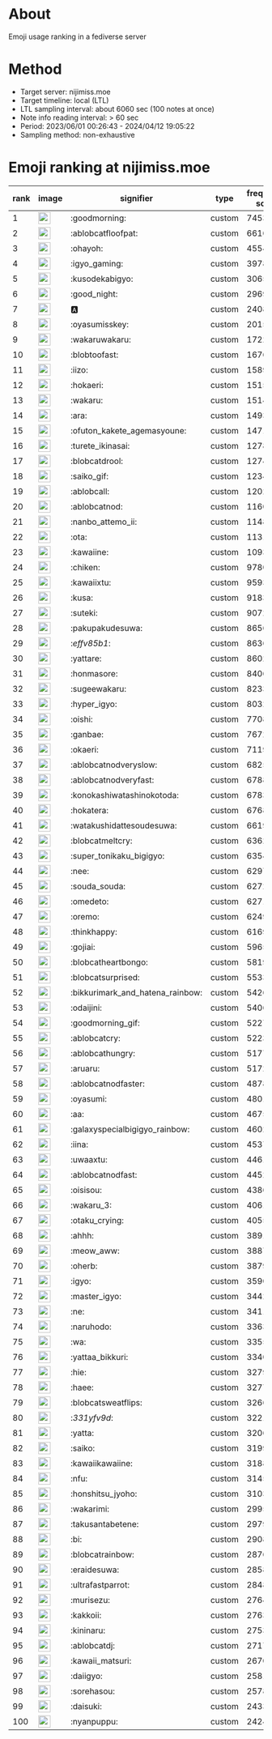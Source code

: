 # About
Emoji usage ranking in a fediverse server

# Method
- Target server: nijimiss.moe
- Target timeline: local (LTL)
- LTL sampling interval: about 6060 sec (100 notes at once)
- Note info reading interval: > 60 sec
- Period: 2023/06/01 00:26:43 - 2024/04/12 19:05:22 
- Sampling method: non-exhaustive

# Emoji ranking at nijimiss.moe

|rank|image|signifier|type|frequency score|
|----|----|----|----|----|
|1|<img height="24" src="https://nijimiss.moe/emoji/goodmorning.webp">|:goodmorning:|custom|74532|
|2|<img height="24" src="https://nijimiss.moe/emoji/ablobcatfloofpat.webp">|:ablobcatfloofpat:|custom|66166|
|3|<img height="24" src="https://nijimiss.moe/emoji/ohayoh.webp">|:ohayoh:|custom|45547|
|4|<img height="24" src="https://nijimiss.moe/emoji/igyo_gaming.webp">|:igyo_gaming:|custom|39784|
|5|<img height="24" src="https://nijimiss.moe/emoji/kusodekabigyo.webp">|:kusodekabigyo:|custom|30656|
|6|<img height="24" src="https://nijimiss.moe/emoji/good_night.webp">|:good_night:|custom|29690|
|7|<img height="24" src="https://nijimiss.moe/emoji/a.webp">|:a:|custom|24083|
|8|<img height="24" src="https://nijimiss.moe/emoji/oyasumisskey.webp">|:oyasumisskey:|custom|20153|
|9|<img height="24" src="https://nijimiss.moe/emoji/wakaruwakaru.webp">|:wakaruwakaru:|custom|17226|
|10|<img height="24" src="https://nijimiss.moe/emoji/blobtoofast.webp">|:blobtoofast:|custom|16764|
|11|<img height="24" src="https://nijimiss.moe/emoji/iizo.webp">|:iizo:|custom|15899|
|12|<img height="24" src="https://nijimiss.moe/emoji/hokaeri.webp">|:hokaeri:|custom|15158|
|13|<img height="24" src="https://nijimiss.moe/emoji/wakaru.webp">|:wakaru:|custom|15147|
|14|<img height="24" src="https://nijimiss.moe/emoji/ara.webp">|:ara:|custom|14938|
|15|<img height="24" src="https://nijimiss.moe/emoji/ofuton_kakete_agemasyoune.webp">|:ofuton_kakete_agemasyoune:|custom|14717|
|16|<img height="24" src="https://nijimiss.moe/emoji/turete_ikinasai.webp">|:turete_ikinasai:|custom|12785|
|17|<img height="24" src="https://nijimiss.moe/emoji/blobcatdrool.webp">|:blobcatdrool:|custom|12748|
|18|<img height="24" src="https://nijimiss.moe/emoji/saiko_gif.webp">|:saiko_gif:|custom|12340|
|19|<img height="24" src="https://nijimiss.moe/emoji/ablobcall.webp">|:ablobcall:|custom|12021|
|20|<img height="24" src="https://nijimiss.moe/emoji/ablobcatnod.webp">|:ablobcatnod:|custom|11607|
|21|<img height="24" src="https://nijimiss.moe/emoji/nanbo_attemo_ii.webp">|:nanbo_attemo_ii:|custom|11482|
|22|<img height="24" src="https://nijimiss.moe/emoji/ota.webp">|:ota:|custom|11318|
|23|<img height="24" src="https://nijimiss.moe/emoji/kawaiine.webp">|:kawaiine:|custom|10935|
|24|<img height="24" src="https://nijimiss.moe/emoji/chiken.webp">|:chiken:|custom|9780|
|25|<img height="24" src="https://nijimiss.moe/emoji/kawaiixtu.webp">|:kawaiixtu:|custom|9593|
|26|<img height="24" src="https://nijimiss.moe/emoji/kusa.webp">|:kusa:|custom|9183|
|27|<img height="24" src="https://nijimiss.moe/emoji/suteki.webp">|:suteki:|custom|9072|
|28|<img height="24" src="https://nijimiss.moe/emoji/pakupakudesuwa.webp">|:pakupakudesuwa:|custom|8656|
|29|<img height="24" src="https://nijimiss.moe/emoji/_effv85b1_.webp">|:_effv85b1_:|custom|8636|
|30|<img height="24" src="https://nijimiss.moe/emoji/yattare.webp">|:yattare:|custom|8602|
|31|<img height="24" src="https://nijimiss.moe/emoji/honmasore.webp">|:honmasore:|custom|8406|
|32|<img height="24" src="https://nijimiss.moe/emoji/sugeewakaru.webp">|:sugeewakaru:|custom|8233|
|33|<img height="24" src="https://nijimiss.moe/emoji/hyper_igyo.webp">|:hyper_igyo:|custom|8032|
|34|<img height="24" src="https://nijimiss.moe/emoji/oishi.webp">|:oishi:|custom|7708|
|35|<img height="24" src="https://nijimiss.moe/emoji/ganbae.webp">|:ganbae:|custom|7672|
|36|<img height="24" src="https://nijimiss.moe/emoji/okaeri.webp">|:okaeri:|custom|7119|
|37|<img height="24" src="https://nijimiss.moe/emoji/ablobcatnodveryslow.webp">|:ablobcatnodveryslow:|custom|6825|
|38|<img height="24" src="https://nijimiss.moe/emoji/ablobcatnodveryfast.webp">|:ablobcatnodveryfast:|custom|6788|
|39|<img height="24" src="https://nijimiss.moe/emoji/konokashiwatashinokotoda.webp">|:konokashiwatashinokotoda:|custom|6783|
|40|<img height="24" src="https://nijimiss.moe/emoji/hokatera.webp">|:hokatera:|custom|6768|
|41|<img height="24" src="https://nijimiss.moe/emoji/watakushidattesoudesuwa.webp">|:watakushidattesoudesuwa:|custom|6619|
|42|<img height="24" src="https://nijimiss.moe/emoji/blobcatmeltcry.webp">|:blobcatmeltcry:|custom|6362|
|43|<img height="24" src="https://nijimiss.moe/emoji/super_tonikaku_bigigyo.webp">|:super_tonikaku_bigigyo:|custom|6354|
|44|<img height="24" src="https://nijimiss.moe/emoji/nee.webp">|:nee:|custom|6297|
|45|<img height="24" src="https://nijimiss.moe/emoji/souda_souda.webp">|:souda_souda:|custom|6272|
|46|<img height="24" src="https://nijimiss.moe/emoji/omedeto.webp">|:omedeto:|custom|6271|
|47|<img height="24" src="https://nijimiss.moe/emoji/oremo.webp">|:oremo:|custom|6249|
|48|<img height="24" src="https://nijimiss.moe/emoji/thinkhappy.webp">|:thinkhappy:|custom|6169|
|49|<img height="24" src="https://nijimiss.moe/emoji/gojiai.webp">|:gojiai:|custom|5965|
|50|<img height="24" src="https://nijimiss.moe/emoji/blobcatheartbongo.webp">|:blobcatheartbongo:|custom|5819|
|51|<img height="24" src="https://nijimiss.moe/emoji/blobcatsurprised.webp">|:blobcatsurprised:|custom|5533|
|52|<img height="24" src="https://nijimiss.moe/emoji/bikkurimark_and_hatena_rainbow.webp">|:bikkurimark_and_hatena_rainbow:|custom|5426|
|53|<img height="24" src="https://nijimiss.moe/emoji/odaijini.webp">|:odaijini:|custom|5406|
|54|<img height="24" src="https://nijimiss.moe/emoji/goodmorning_gif.webp">|:goodmorning_gif:|custom|5227|
|55|<img height="24" src="https://nijimiss.moe/emoji/ablobcatcry.webp">|:ablobcatcry:|custom|5223|
|56|<img height="24" src="https://nijimiss.moe/emoji/ablobcathungry.webp">|:ablobcathungry:|custom|5177|
|57|<img height="24" src="https://nijimiss.moe/emoji/aruaru.webp">|:aruaru:|custom|5172|
|58|<img height="24" src="https://nijimiss.moe/emoji/ablobcatnodfaster.webp">|:ablobcatnodfaster:|custom|4878|
|59|<img height="24" src="https://nijimiss.moe/emoji/oyasumi.webp">|:oyasumi:|custom|4801|
|60|<img height="24" src="https://nijimiss.moe/emoji/aa.webp">|:aa:|custom|4675|
|61|<img height="24" src="https://nijimiss.moe/emoji/galaxyspecialbigigyo_rainbow.webp">|:galaxyspecialbigigyo_rainbow:|custom|4602|
|62|<img height="24" src="https://nijimiss.moe/emoji/iina.webp">|:iina:|custom|4537|
|63|<img height="24" src="https://nijimiss.moe/emoji/uwaaxtu.webp">|:uwaaxtu:|custom|4461|
|64|<img height="24" src="https://nijimiss.moe/emoji/ablobcatnodfast.webp">|:ablobcatnodfast:|custom|4452|
|65|<img height="24" src="https://nijimiss.moe/emoji/oisisou.webp">|:oisisou:|custom|4386|
|66|<img height="24" src="https://nijimiss.moe/emoji/wakaru_3.webp">|:wakaru_3:|custom|4061|
|67|<img height="24" src="https://nijimiss.moe/emoji/otaku_crying.webp">|:otaku_crying:|custom|4055|
|68|<img height="24" src="https://nijimiss.moe/emoji/ahhh.webp">|:ahhh:|custom|3891|
|69|<img height="24" src="https://nijimiss.moe/emoji/meow_aww.webp">|:meow_aww:|custom|3887|
|70|<img height="24" src="https://nijimiss.moe/emoji/oherb.webp">|:oherb:|custom|3879|
|71|<img height="24" src="https://nijimiss.moe/emoji/igyo.webp">|:igyo:|custom|3590|
|72|<img height="24" src="https://nijimiss.moe/emoji/master_igyo.webp">|:master_igyo:|custom|3442|
|73|<img height="24" src="https://nijimiss.moe/emoji/ne.webp">|:ne:|custom|3411|
|74|<img height="24" src="https://nijimiss.moe/emoji/naruhodo.webp">|:naruhodo:|custom|3363|
|75|<img height="24" src="https://nijimiss.moe/emoji/wa.webp">|:wa:|custom|3355|
|76|<img height="24" src="https://nijimiss.moe/emoji/yattaa_bikkuri.webp">|:yattaa_bikkuri:|custom|3340|
|77|<img height="24" src="https://nijimiss.moe/emoji/hie.webp">|:hie:|custom|3279|
|78|<img height="24" src="https://nijimiss.moe/emoji/haee.webp">|:haee:|custom|3277|
|79|<img height="24" src="https://nijimiss.moe/emoji/blobcatsweatflips.webp">|:blobcatsweatflips:|custom|3266|
|80|<img height="24" src="https://nijimiss.moe/emoji/_331yfv9d_.webp">|:_331yfv9d_:|custom|3221|
|81|<img height="24" src="https://nijimiss.moe/emoji/yatta.webp">|:yatta:|custom|3206|
|82|<img height="24" src="https://nijimiss.moe/emoji/saiko.webp">|:saiko:|custom|3199|
|83|<img height="24" src="https://nijimiss.moe/emoji/kawaiikawaiine.webp">|:kawaiikawaiine:|custom|3188|
|84|<img height="24" src="https://nijimiss.moe/emoji/nfu.webp">|:nfu:|custom|3145|
|85|<img height="24" src="https://nijimiss.moe/emoji/honshitsu_jyoho.webp">|:honshitsu_jyoho:|custom|3103|
|86|<img height="24" src="https://nijimiss.moe/emoji/wakarimi.webp">|:wakarimi:|custom|2995|
|87|<img height="24" src="https://nijimiss.moe/emoji/takusantabetene.webp">|:takusantabetene:|custom|2979|
|88|<img height="24" src="https://nijimiss.moe/emoji/bi.webp">|:bi:|custom|2908|
|89|<img height="24" src="https://nijimiss.moe/emoji/blobcatrainbow.webp">|:blobcatrainbow:|custom|2876|
|90|<img height="24" src="https://nijimiss.moe/emoji/eraidesuwa.webp">|:eraidesuwa:|custom|2858|
|91|<img height="24" src="https://nijimiss.moe/emoji/ultrafastparrot.webp">|:ultrafastparrot:|custom|2848|
|92|<img height="24" src="https://nijimiss.moe/emoji/murisezu.webp">|:murisezu:|custom|2764|
|93|<img height="24" src="https://nijimiss.moe/emoji/kakkoii.webp">|:kakkoii:|custom|2763|
|94|<img height="24" src="https://nijimiss.moe/emoji/kininaru.webp">|:kininaru:|custom|2753|
|95|<img height="24" src="https://nijimiss.moe/emoji/ablobcatdj.webp">|:ablobcatdj:|custom|2717|
|96|<img height="24" src="https://nijimiss.moe/emoji/kawaii_matsuri.webp">|:kawaii_matsuri:|custom|2670|
|97|<img height="24" src="https://nijimiss.moe/emoji/daiigyo.webp">|:daiigyo:|custom|2581|
|98|<img height="24" src="https://nijimiss.moe/emoji/sorehasou.webp">|:sorehasou:|custom|2578|
|99|<img height="24" src="https://nijimiss.moe/emoji/daisuki.webp">|:daisuki:|custom|2433|
|100|<img height="24" src="https://nijimiss.moe/emoji/nyanpuppu.webp">|:nyanpuppu:|custom|2424|
